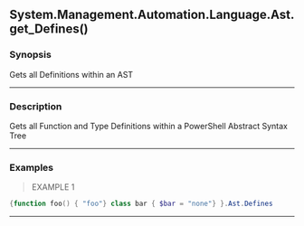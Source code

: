 System.Management.Automation.Language.Ast.get_Defines()
-------------------------------------------------------

### Synopsis
Gets all Definitions within an AST

---

### Description

Gets all Function and Type Definitions within a PowerShell Abstract Syntax Tree

---

### Examples
> EXAMPLE 1

```PowerShell
{function foo() { "foo"} class bar { $bar = "none"} }.Ast.Defines
```

---
